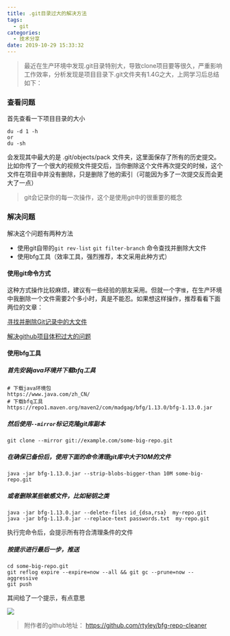 ```yaml
---
title: .git目录过大的解决方法
tags:
  - git
categories:
  - 技术分享
date: 2019-10-29 15:33:32
---
```


> 最近在生产环境中发现.git目录特别大，导致clone项目要等很久，严重影响工作效率，分析发现是项目目录下.git文件夹有1.4G之大，上网学习后总结如下：



<!-- more -->

### 查看问题

首先查看一下项目目录的大小

```
du -d 1 -h
or
du -sh
```

会发现其中最大的是 .git/objects/pack 文件夹，这里面保存了所有的历史提交。比如你传了一个很大的视频文件提交后，当你删除这个文件再次提交的时候，这个文件在项目中并没有删除，只是删除了他的索引（可能因为多了一次提交反而会更大了一点）

>  git会记录你的每一次操作，这个是使用git中的很重要的概念 

### 解决问题

解决这个问题有两种方法

* 使用git自带的`git rev-list` `git filter-branch` 命令查找并删除大文件
* 使用bfg工具（效率工具，强烈推荐，本文采用此种方式）

#### 使用git命令方式

这种方式操作比较麻烦，建议有一些经验的朋友采用。但就一个字`慢`，在生产环境中我删除一个文件需要2个多小时，真是不能忍。如果想这样操作，推荐看看下面两位的文章：

[寻找并删除Git记录中的大文件]( https://harttle.land/2016/03/22/purge-large-files-in-gitrepo.html )

[解决github项目体积过大的问题]( https://juejin.im/post/5ce5043c518825240245beb7 )

#### 使用bfg工具

##### 首先安装java环境并下载bfq工具

```
# 下载java环境包
https://www.java.com/zh_CN/
# 下载bfq工具
https://repo1.maven.org/maven2/com/madgag/bfg/1.13.0/bfg-1.13.0.jar
```
##### 然后使用`--mirror`标记克隆git库副本

```
git clone --mirror git://example.com/some-big-repo.git
```
##### 在确保已备份后，使用下面的命令清理git库中大于10M的文件

```
java -jar bfg-1.13.0.jar --strip-blobs-bigger-than 10M some-big-repo.git
```
##### 或者删除某些敏感文件，比如秘钥之类

```
java -jar bfg-1.13.0.jar --delete-files id_{dsa,rsa}  my-repo.git
java -jar bfg-1.13.0.jar --replace-text passwords.txt  my-repo.git
```
执行完命令后，会提示所有符合清理条件的文件

##### 按提示进行最后一步，推送

```
cd some-big-repo.git
git reflog expire --expire=now --all && git gc --prune=now --aggressive
git push
```

其间给了一个提示，有点意思

![](http://q02nuv786.bkt.clouddn.com/let.png)



> 附作者的github地址： https://github.com/rtyley/bfg-repo-cleaner 